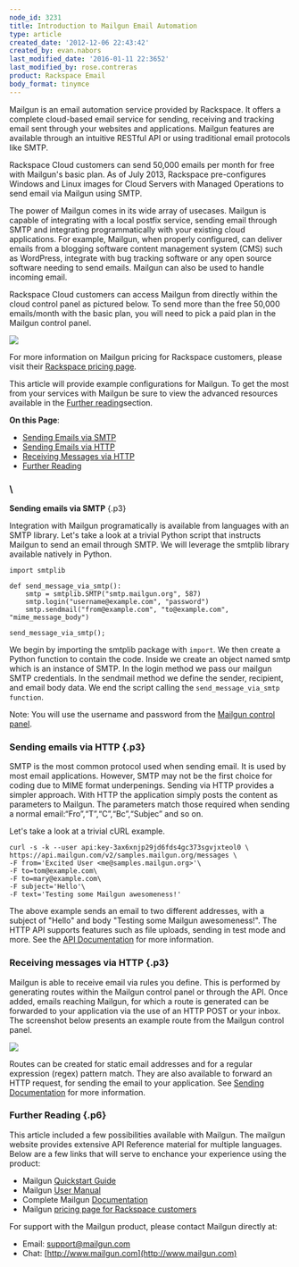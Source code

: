 ```yaml
---
node_id: 3231
title: Introduction to Mailgun Email Automation
type: article
created_date: '2012-12-06 22:43:42'
created_by: evan.nabors
last_modified_date: '2016-01-11 22:3652'
last_modified_by: rose.contreras
product: Rackspace Email
body_format: tinymce
---
```


Mailgun is an email automation service provided by Rackspace. It offers
a complete cloud-based email service for sending, receiving and tracking
email sent through your websites and applications. Mailgun features are
available through an intuitive RESTful API or using traditional email
protocols like SMTP.

Rackspace Cloud customers can send 50,000 emails per month for free with
Mailgun's basic plan. As of July 2013, Rackspace pre-configures Windows
and Linux images for Cloud Servers with Managed Operations to send email
via Mailgun using SMTP.

The power of Mailgun comes in its wide array of usecases. Mailgun is
capable of integrating with a local postfix service, sending email
through SMTP and integrating programmatically with your existing cloud
applications. For example, Mailgun, when properly configured, can
deliver emails from a blogging software content management system (CMS)
such as WordPress, integrate with bug tracking software or any open
source software needing to send emails. Mailgun can also be used to
handle incoming email.

Rackspace Cloud customers can access Mailgun from directly within
the cloud control panel as pictured below. To send more than the free
50,000 emails/month with the basic plan, you will need to pick a paid
plan in the Mailgun control panel.

![](/knowledge_center/sites/default/files/field/image/1560-3231-newimg_0.png)

For more information on Mailgun pricing for Rackspace customers, please
visit their [Rackspace pricing page](http://www.mailgun.com/rackspace).

This article will provide example configurations for Mailgun. To get the
most from your services with Mailgun be sure to view the advanced
resources available in the [Further reading](#further-reading)section.

**On this Page**:

-   [Sending Emails via SMTP](#sending-emails-via-smtp)
-   [Sending Emails via HTTP](#sending-emails-via-http)
-   [Receiving Messages via HTTP](#receiving-messages-via-http)
-   [Further Reading](#further-reading)

### \
 **Sending emails via SMTP** {.p3}

Integration with Mailgun programatically is available from languages
with an SMTP library. Let's take a look at a trivial Python script that
instructs Mailgun to send an email through SMTP. We will leverage the
smtplib library available natively in Python.

~~~~ {.p3}
import smtplib

def send_message_via_smtp():
    smtp = smtplib.SMTP("smtp.mailgun.org", 587)   
    smtp.login("username@example.com", "password")
    smtp.sendmail("from@example.com", "to@example.com", "mime_message_body")

send_message_via_smtp();
~~~~

We begin by importing the smtplib package with `import`.  We then create
a Python function to contain the code. Inside we create an object named
smtp which is an instance of SMTP. In the login method we pass our
mailgun SMTP credentials. In the sendmail method we define the sender,
recipient, and email body data. We end the script calling the
`send_message_via_smtp function`.

Note: You will use the username and password from the [Mailgun control
panel](https://mailgun.com/sessions/new).

### **Sending emails via HTTP** {.p3}

SMTP is the most common protocol used when sending email. It is used by
most email applications. However, SMTP may not be the first choice for
coding due to MIME format underpenings. Sending via HTTP provides a
simpler approach. With HTTP the application simply posts the content as
parameters to Mailgun. The parameters match those required when sending
a normal email:&ldquo;Fro&rdquo;,&ldquo;T&rdquo;,&ldquo;C&rdquo;,&ldquo;Bc&rdquo;,&ldquo;Subjec&rdquo; and so on. 

Let's take a look at a trivial cURL example. 

~~~~ {.p3}
curl -s -k --user api:key-3ax6xnjp29jd6fds4gc373sgvjxteol0 \
https://api.mailgun.com/v2/samples.mailgun.org/messages \    
-F from='Excited User <me@samples.mailgun.org>'\    
-F to=tom@example.com\    
-F to=mary@example.com\    
-F subject='Hello'\    
-F text='Testing some Mailgun awesomeness!' 
~~~~

The above example sends an email to two different addresses, with a
subject of "Hello" and body "Testing some Mailgun awesomeness!". The
HTTP API supports features such as file uploads, sending in test mode
and more. See the [API
Documentation](http://documentation.mailgun.com/user_manual.html) for
more information.

### **Receiving messages via HTTP** {.p3}

Mailgun is able to receive email via rules you define. This is performed
by generating routes within the Mailgun control panel or through the
API. Once added, emails reaching Mailgun, for which a route is generated
can be forwarded to your application via the use of an HTTP POST or your
inbox. The screenshot below presents an example route from the Mailgun
control panel.

![](/knowledge_center/sites/default/files/field/image/1560-3231-newimg2_0.png)

Routes can be created for static email addresses and for a regular
expression (regex) pattern match. They are also available to forward an
HTTP request, for sending the email to your application. See [Sending
Documentation](http://documentation.mailgun.com/user_manual.html#receiving-messages)
for more information.

### **Further Reading** {.p6}

This article included a few possibilities available with Mailgun. The
mailgun website provides extensive API Reference material for multiple
languages. Below are a few links that will serve to enchance your
experience using the product: 

-   Mailgun [Quickstart
    Guide](https://documentation.mailgun.com/quickstart.html)
-   Mailgun [User
    Manual](http://documentation.mailgun.com/user_manual.html)
-   Complete Mailgun [Documentation](http://documentation.mailgun.com/)
-   Mailgun [pricing page for Rackspace
    customers](http://www.mailgun.com/rackspace)

For support with the Mailgun product, please contact Mailgun directly
at:

-   Email: [support@mailgun.com](mailto:support@mailgun.com)
-   Chat: [http://www.mailgun.com](http://www.mailgun.com)



